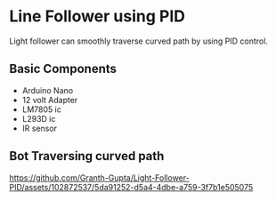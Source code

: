 # Line Follower using PID

Light follower can smoothly traverse curved path by using PID control.  



## Basic Components 

- Arduino Nano
- 12 volt Adapter
- LM7805 ic
- L293D ic
- IR sensor

## Bot Traversing curved path


https://github.com/Granth-Gupta/Light-Follower-PID/assets/102872537/5da91252-d5a4-4dbe-a759-3f7b1e505075

